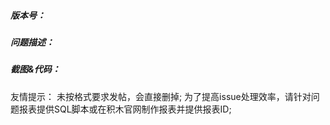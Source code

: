 ##### 版本号：


##### 问题描述：


##### 截图&代码：




友情提示： 未按格式要求发帖，会直接删掉;
   为了提高issue处理效率，请针对问题报表提供SQL脚本或在积木官网制作报表并提供报表ID;
